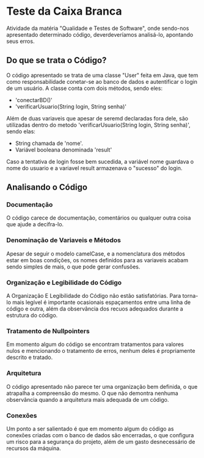# Teste da Caixa Branca
Atividade da matéria "Qualidade e Testes de Software", onde sendo-nos apresentado determinado código, deverdeveríamos analisá-lo, apontando seus erros.

## Do que se trata o Código?
O código apresentado se trata de uma classe "User" feita em Java, que tem como responsabilidade conetar-se ao banco de dados e autentificar o login de um usuário.
A classe conta com dois métodos, sendo eles:

- 'conectarBD()'
- 'verificarUsuario(String login, String senha)'

Além de duas variaveis que apesar de seremd declaradas fora dele, são utilizadas dentro do metodo 'verificarUsuario(String login, String senha)', sendo elas:

- String chamada de 'nome'.
- Variável booleana denominada 'result'

Caso a tentativa de login fosse bem sucedida, a variável nome guardava o nome do usuario e a variavel result armazenava o "sucesso" do login.

## Analisando o Código

###  Documentação
O código carece de documentação, comentários ou qualquer outra coisa que ajude a decifra-lo.

### Denominação de Variaveis e Métodos
Apesar de seguir o modelo camelCase, e a nomenclatura dos métodos estar em boas condições, os nomes definidos para as variaveis acabam sendo simples de mais, o que pode gerar confusões.

### Organização e Legibilidade do Código
A Organização E Legibilidade do Código não estão satisfatórias. Para torna-lo mais legível é importante ocasionais espaçamentos entre uma linha de código e outra, além da observância dos recuos adequados durante a estrutura do código.

### Tratamento de Nullpointers
Em momento algum do código se encontram tratamentos para valores nulos e mencionando o tratamento de erros, nenhum deles é propriamente descrito e tratado.

### Arquitetura
O código apresentado não parece ter uma organização bem definida, o que atrapalha a compreensão do mesmo. O que não demontra nenhuma observância quando a arquitetura mais adequada de um código.

### Conexões
Um ponto a ser salientado é que em momento algum do código as conexões criadas com o banco de dados são encerradas, o que configura um risco para a segurança do projeto, além de um gasto desnecessário de recursos da máquina.
